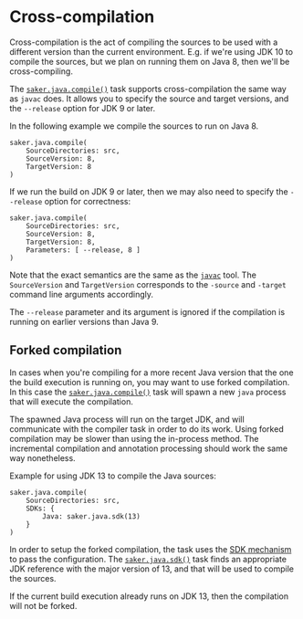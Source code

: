 # Cross-compilation

Cross-compilation is the act of compiling the sources to be used with a different version than the current environment. E.g. if we're using JDK 10 to compile the sources, but we plan on running them on Java 8, then we'll be cross-compiling.

The [`saker.java.compile()`](/taskdoc/saker.java.compile.html) task supports cross-compilation the same way as `javac` does. It allows you to specify the source and target versions, and the `--release` option for JDK 9 or later.

In the following example we compile the sources to run on Java 8.

```sakerscript
saker.java.compile(
	SourceDirectories: src,
	SourceVersion: 8,
	TargetVersion: 8
)
```

If we run the build on JDK 9 or later, then we may also need to specify the `--release` option for correctness:

```sakerscript
saker.java.compile(
	SourceDirectories: src,
	SourceVersion: 8,
	TargetVersion: 8,
	Parameters: [ --release, 8 ]
)
```

Note that the exact semantics are the same as the [`javac`](https://docs.oracle.com/javase/9/tools/javac.htm) tool. The `SourceVersion` and `TargetVersion` corresponds to the `-source` and `-target` command line arguments accordingly.

The `--release` parameter and its argument is ignored if the compilation is running on earlier versions than Java 9.

## Forked compilation

In cases when you're compiling for a more recent Java version that the one the build execution is running on, you may want to use forked compilation. In this case the [`saker.java.compile()`](/taskdoc/saker.java.compile.html) task will spawn a new `java` process that will execute the compilation.

The spawned Java process will run on the target JDK, and will communicate with the compiler task in order to do its work. Using forked compilation may be slower than using the in-process method. The incremental compilation and annotation processing should work the same way nonetheless.

Example for using JDK 13 to compile the Java sources:

```sakerscript
saker.java.compile(
	SourceDirectories: src,
	SDKs: {
		Java: saker.java.sdk(13)
	}
)
```

In order to setup the forked compilation, the task uses the [SDK mechanism](root:/saker.sdk.support/doc/sdks/index.html) to pass the configuration. The [`saker.java.sdk()`](root:/saker.java.compiler/taskdoc/saker.java.sdk.html) task finds an appropriate JDK reference with the major version of 13, and that will be used to compile the sources.

If the current build execution already runs on JDK 13, then the compilation will not be forked.
